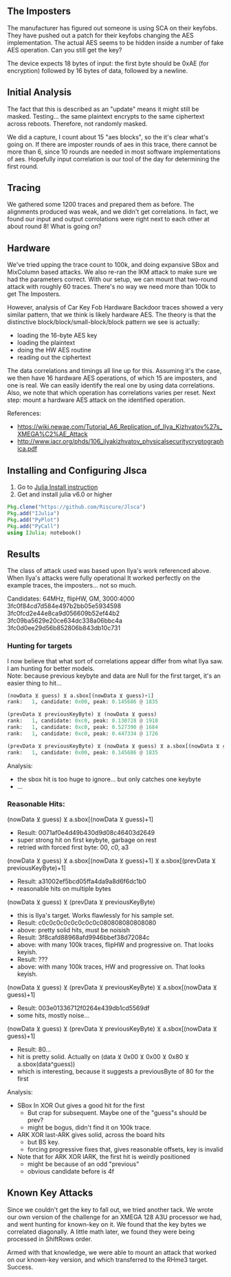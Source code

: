 
## The Imposters
The manufacturer has figured out someone is using SCA on their keyfobs. They have pushed out a patch for their keyfobs changing the AES implementation. The actual AES seems to be hidden inside a number of fake AES operation. Can you still get the key?

The device expects 18 bytes of input: the first byte should be 0xAE (for encryption) followed by 16 bytes of data, followed by a newline.

## Initial Analysis
The fact that this is described as an "update" means it might still be masked. Testing... the same plaintext encrypts to the same ciphertext across reboots. Therefore, not randomly masked.

We did a capture, I count about 15 "aes blocks", so the it's clear what's going on. If there are imposter rounds of aes in this trace, there cannot be more than 6, since 10 rounds are needed in most software implementations of aes. Hopefully input correlation is our tool of the day for determining the first round. 

## Tracing
We gathered some 1200 traces and prepared them as before. The alignments produced was weak, and we didn't get correlations.
In fact, we found our input and output corrolations were right next to each other at about round 8! What is going on?

## Hardware
We've tried upping the trace count to 100k, and doing expansive SBox and MixColumn based attacks. We also re-ran the IKM attack to make sure we had the parameters correct. With our setup, we can mount that two-round attack with roughly 60 traces. There's no way we need more than 100k to get The Imposters.

However, analysis of Car Key Fob Hardware Backdoor traces showed a very similar pattern, that we think is likely hardware AES. The theory is that the distinctive block/block/small-block/block pattern we see is actually:
* loading the 16-byte AES key
* loading the plaintext
* doing the HW AES routine
* reading out the ciphertext

The data correlations and timings all line up for this. Assuming it's the case, we then have 16 hardware AES operations, of which 15 are imposters, and one is real. We can easily identify the real one by using data correlations. Also, we note that which operation has correlations varies per reset. Next step: mount a hardware AES attack on the identified operation.

References:
* https://wiki.newae.com/Tutorial_A6_Replication_of_Ilya_Kizhvatov%27s_XMEGA%C2%AE_Attack
* http://www.iacr.org/phds/106_ilyakizhvatov_physicalsecuritycryptographica.pdf

## Installing and Configuring Jlsca
  1. Go to [Julia Install instruction](https://julialang.org/downloads/platform.html)
  2. Get and install julia v6.0 or higher
```julia
Pkg.clone("https://github.com/Riscure/Jlsca")
Pkg.add("IJulia")
Pkg.add("PyPlot")
Pkg.add("PyCall")
using IJulia; notebook()
```



## Results
The class of attack used was based upon Ilya's work referenced above.  
When Ilya's attacks were fully operational It worked perfectly on the example traces, the imposters... not so much.


Candidates:
64MHz, flipHW, GM, 3000:4000
3fc0f84cd7d584e497b2bb05e5934598
3fc0fcd2e44e8ca9d056609b52ef44b2
3fc09ba5629e20ce634dc338a06bbc4a
3fc0d0ee29d56b852806b843db10c731

### Hunting for targets
I now believe that what sort of correlations appear differ from what Ilya saw.  
I am hunting for better models.  
Note: because previous keybyte and data are Null for the first target, it's an easier thing to hit...

```python
(nowData ⊻ guess) ⊻ a.sbox[(nowData ⊻ guess)+1]
rank:   1, candidate: 0x00, peak: 0.145686 @ 1835

(prevData ⊻ previousKeyByte) ⊻ (nowData ⊻ guess)
rank:   1, candidate: 0xc0, peak: 0.130728 @ 1918
rank:   1, candidate: 0xc0, peak: 0.527390 @ 1684
rank:   1, candidate: 0xc0, peak: 0.447334 @ 1726

(prevData ⊻ previousKeyByte) ⊻ (nowData ⊻ guess) ⊻ a.sbox[(nowData ⊻ guess)+1]
rank:   1, candidate: 0x00, peak: 0.145686 @ 1835
```

Analysis:
- the sbox hit is too huge to ignore... but only catches one keybyte
- ...

### Reasonable Hits:
(nowData ⊻ guess) ⊻ a.sbox[(nowData ⊻ guess)+1]
- Result: 0071af0e4d49b430d9d08c46403d2649
- super strong hit on first keybyte, garbage on rest
- retried with forced first byte: 00, c0, a3

(nowData ⊻ guess) ⊻ a.sbox[(nowData ⊻ guess)+1] ⊻ a.sbox[(prevData ⊻ previousKeyByte)+1]
- Result: a31002ef5bcd05ffa4da9a8d6f6dc1b0
- reasonable hits on multiple bytes

(nowData ⊻ guess) ⊻ (prevData ⊻ previousKeyByte)
- this is Ilya's target. Works flawlessly for his sample set.
- Result: c0c0c0c0c0c0c0c0c080808080808080
- above: pretty solid hits, must be noisish
- Result: 3f8cafd88968afd9946bbef38d72084c
- above: with many 100k traces, flipHW and progressive on. That looks keyish.
- Result: ???
- above: with many 100k traces, HW and progressive on. That looks keyish.

(nowData ⊻ guess) ⊻ (prevData ⊻ previousKeyByte) ⊻ a.sbox[(nowData ⊻ guess)+1]
- Result: 003e01336712f0264e439db1cd5569df
- some hits, mostly noise...

(nowData ⊻ guess) ⊻ (prevData ⊻ previousKeyByte) ⊻ a.sbox[(nowData ⊻ guess)+1]
- Result: 80...
- hit is pretty solid. Actually on (data ⊻ 0x00 ⊻ 0x00 ⊻ 0x80 ⊻ a.sbox(data^guess))
- which is interesting, because it suggests a previousByte of 80 for the first


Analysis:
* SBox In XOR Out gives a good hit for the first
  - But crap for subsequent. Maybe one of the "guess"s should be prev?
  - might be bogus, didn't find it on 100k trace.
* ARK XOR last-ARK gives solid, across the board hits
  - but BS key.
  - forcing progressive fixes that, gives reasonable offsets, key is invalid
* Note that for ARK XOR lARK, the first hit is weirdly positioned
  - might be because of an odd "previous"
  - obvious candidate before is 4f

## Known Key Attacks
Since we couldn't get the key to fall out, we tried another tack. We wrote our own version of the challenge for an XMEGA 128 A3U processor we had, and went hunting for known-key on it. We found that the key bytes we correlated diagonally. A little math later, we found they were being processed in ShiftRows order. 

Armed with that knowledge, we were able to mount an attack that worked on our known-key version, and which transferred to the RHme3 target. Success.
